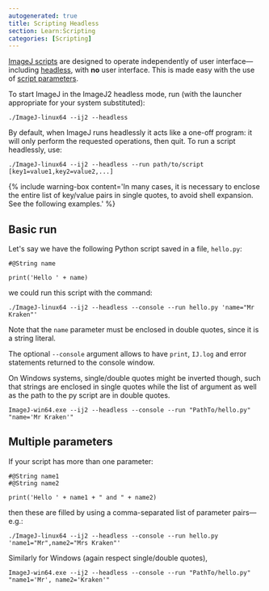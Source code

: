 ```yaml
---
autogenerated: true
title: Scripting Headless
section: Learn:Scripting
categories: [Scripting]
---
```


[ImageJ scripts](/scripting) are designed to operate independently of user interface—including [headless](/learn/headless), with **no** user interface. This is made easy with the use of [script parameters](/scripting/parameters).

To start ImageJ in the ImageJ2 headless mode, run (with the launcher appropriate for your system substituted):

    ./ImageJ-linux64 --ij2 --headless

By default, when ImageJ runs headlessly it acts like a one-off program: it will only perform the requested operations, then quit. To run a script headlessly, use:

    ./ImageJ-linux64 --ij2 --headless --run path/to/script [key1=value1,key2=value2,...]

{% include warning-box content='In many cases, it is necessary to enclose the entire list of key/value pairs in single quotes, to avoid shell expansion. See the following examples.' %}

## Basic run

Let's say we have the following Python script saved in a file, `hello.py`:

    #@String name

    print('Hello ' + name)

we could run this script with the command:

    ./ImageJ-linux64 --ij2 --headless --console --run hello.py 'name="Mr Kraken"'

Note that the `name` parameter must be enclosed in double quotes, since it is a string literal.

The optional `--console` argument allows to have `print`, `IJ.log` and error statements returned to the console window.

On Windows systems, single/double quotes might be inverted though, such that strings are enclosed in single quotes while the list of argument as well as the path to the py script are in double quotes.

    ImageJ-win64.exe --ij2 --headless --console --run "PathTo/hello.py" "name='Mr Kraken'"

## Multiple parameters

If your script has more than one parameter:

    #@String name1
    #@String name2

    print('Hello ' + name1 + " and " + name2)

then these are filled by using a comma-separated list of parameter pairs—e.g.:

    ./ImageJ-linux64 --ij2 --headless --console --run hello.py 'name1="Mr",name2="Mrs Kraken"'

Similarly for Windows (again respect single/double quotes),

    ImageJ-win64.exe --ij2 --headless --console --run "PathTo/hello.py" "name1='Mr', name2='Kraken'"
